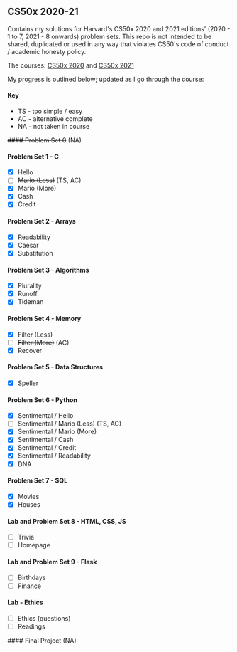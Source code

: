 ## CS50x 2020-21

Contains my solutions for Harvard's CS50x 2020 and 2021 editions' (2020 - 1 to 7, 2021 - 8 onwards) problem sets. This repo is not intended to be shared, duplicated or used in any way that violates CS50's code of conduct / academic honesty policy.

The courses: [CS50x 2020](https://cs50.harvard.edu/x/2020/) and [CS50x 2021](https://cs50.harvard.edu/x/2021/)

My progress is outlined below; updated as I go through the course:

#### Key
- TS - too simple / easy
- AC - alternative complete
- NA - not taken in course

~~#### Problem Set 0~~ (NA)

#### Problem Set 1 - C

- [x] Hello
- [ ] ~~Mario (Less)~~ (TS, AC)
- [x] Mario (More)
- [x] Cash
- [x] Credit

#### Problem Set 2 - Arrays

- [x] Readability
- [x] Caesar
- [x] Substitution

#### Problem Set 3 - Algorithms

- [x] Plurality
- [x] Runoff
- [x] Tideman

#### Problem Set 4 - Memory

- [x] Filter (Less)
- [ ] ~~Filter (More)~~ (AC)
- [x] Recover

#### Problem Set 5 - Data Structures

- [x] Speller

#### Problem Set 6 - Python

- [x] Sentimental / Hello
- [ ] ~~Sentimental / Mario (Less)~~ (TS, AC)
- [x] Sentimental / Mario (More)
- [x] Sentimental / Cash
- [x] Sentimental / Credit
- [x] Sentimental / Readability
- [x] DNA

#### Problem Set 7 - SQL

- [x] Movies
- [x] Houses

#### Lab and Problem Set 8 - HTML, CSS, JS

- [ ] Trivia
- [ ] Homepage

#### Lab and Problem Set 9 - Flask

- [ ] Birthdays
- [ ] Finance

#### Lab - Ethics

- [ ] Ethics (questions)
- [ ] Readings

~~#### Final Project~~ (NA)
